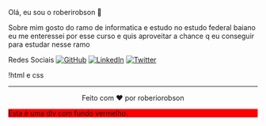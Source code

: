 <!-- Título -->
Olá, eu sou o roberirobson 👋
<!-- Subtítulo -->
Sobre mim
gosto do ramo de informatica e estudo no estudo federal baiano eu me enteressei por esse curso e quis aproveitar a chance q eu conseguir para estudar nesse ramo

<!-- Ícones de Redes Sociais -->
Redes Sociais
[![GitHub](https://img.shields.io/badge/GitHub-roberiorobson-purple)](https://github.com/roberiorobson)
[![LinkedIn](https://img.shields.io/badge/Instagram-___5JUNIOR5___-blue)](https://www.linkedin.com/in/roberiorobson)
[![Twitter](https://img.shields.io/badge/Twitter-nenhum-white)](https://twitter.com/roberiorobson)

<!-- Linguagens -->
!html e css

<!-- Footer -->
<hr>
<p align="center">
  Feito com ❤️ por roberiorobson
</p>
<!DOCTYPE html>
<html>
<head>
    <title>div da cor vermelha</title>
</head>
<body>
    <div style="background-color: red;">
        Esta é uma div com fundo vermelho.
    </div>
</body>
</html>
